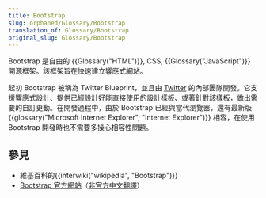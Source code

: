 ```yaml
---
title: Bootstrap
slug: orphaned/Glossary/Bootstrap
translation_of: Glossary/Bootstrap
original_slug: Glossary/Bootstrap
---
```

Bootstrap 是自由的 {{Glossary("HTML")}}, CSS, {{Glossary("JavaScript")}} 開源框架。該框架旨在快速建立響應式網站。

起初 Bootstrap 被稱為 Twitter Blueprint，並且由 [Twitter](https://twitter.com/) 的內部團隊開發。它支援響應式設計、提供已經設計好能直接使用的設計樣板、或著針對該樣板，做出需要的自訂更動。在開發過程中，由於 Bootstrap 已經與當代瀏覽器，還有最新版 {{glossary("Microsoft Internet Explorer", "Internet Explorer")}} 相容，在使用 Bootstrap 開發時也不需要多操心相容性問題。

## 參見

- 維基百科的{{interwiki("wikipedia", "Bootstrap")}}
- [Bootstrap 官方網站](https://getbootstrap.com)（[非官方中文翻譯](https://bootstrap.hexschool.com)）
